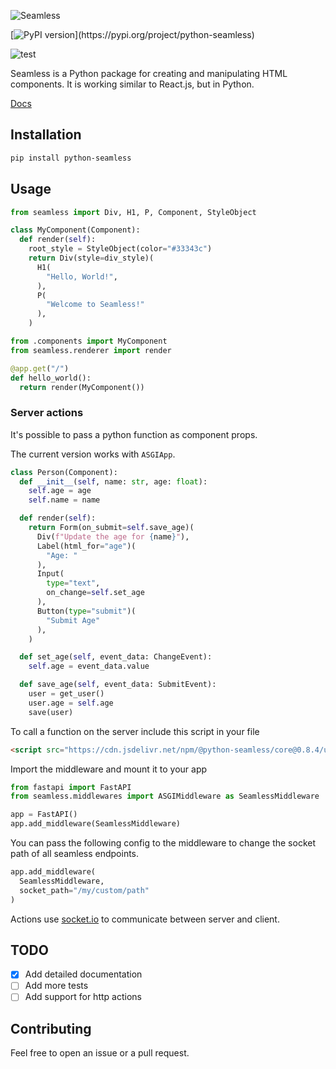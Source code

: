 ![Seamless](https://github.com/xpodev/seamless/blob/main/seamless.png?raw=true)

[![PyPI version](https://badge.fury.io/py/python-seamless.svg?)](https://pypi.org/project/python-seamless)

![test](https://github.com/xpodev/pyrl/actions/workflows/python-test.yml/badge.svg)

Seamless is a Python package for creating and manipulating HTML components. It is working similar to React.js, but in Python.

[Docs](https://seamless.readthedocs.io/)

## Installation
```sh
pip install python-seamless
```

## Usage

```python
from seamless import Div, H1, P, Component, StyleObject

class MyComponent(Component):
  def render(self):
    root_style = StyleObject(color="#33343c")
    return Div(style=div_style)(
      H1(
        "Hello, World!",
      ),
      P(
        "Welcome to Seamless!"
      ),
    )
```
```python
from .components import MyComponent
from seamless.renderer import render

@app.get("/")
def hello_world():
  return render(MyComponent())
```

### Server actions
It's possible to pass a python function as component props.

The current version works with `ASGIApp`.
```python
class Person(Component):
  def __init__(self, name: str, age: float):
    self.age = age
    self.name = name

  def render(self):
    return Form(on_submit=self.save_age)(
      Div(f"Update the age for {name}"),
      Label(html_for="age")(
        "Age: "
      ),
      Input(
        type="text",
        on_change=self.set_age
      ),
      Button(type="submit")(
        "Submit Age"
      ),
    )

  def set_age(self, event_data: ChangeEvent):
    self.age = event_data.value

  def save_age(self, event_data: SubmitEvent):
    user = get_user()
    user.age = self.age
    save(user)
```
To call a function on the server include this script in your file
```html
<script src="https://cdn.jsdelivr.net/npm/@python-seamless/core@0.8.4/umd/seamless.init.js"></script>
```
Import the middleware and mount it to your app
```python
from fastapi import FastAPI
from seamless.middlewares import ASGIMiddleware as SeamlessMiddleware

app = FastAPI()
app.add_middleware(SeamlessMiddleware)
```
You can pass the following config to the middleware to change the socket path of all seamless endpoints.
```python
app.add_middleware(
  SeamlessMiddleware,
  socket_path="/my/custom/path"
)
```
Actions use [socket.io](https://socket.io) to communicate between server and client.

## TODO
- [x] Add detailed documentation
- [ ] Add more tests
- [ ] Add support for http actions

## Contributing
Feel free to open an issue or a pull request.
